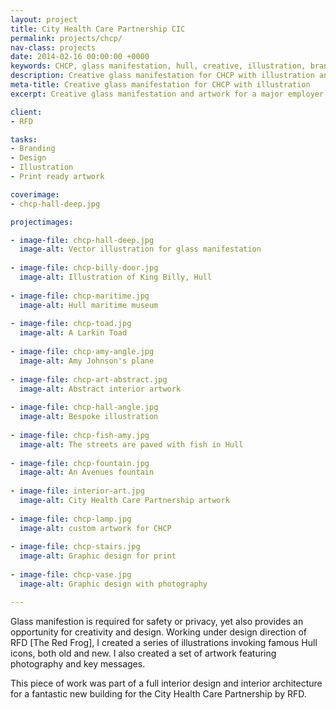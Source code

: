 ```yaml
---
layout: project
title: City Health Care Partnership CIC
permalink: projects/chcp/
nav-class: projects
date: 2014-02-16 00:00:00 +0000
keywords: CHCP, glass manifestation, hull, creative, illustration, branding, design agency
description: Creative glass manifestation for CHCP with illustration and graphic design for a major employer by Reg Tait for RFD interior design agency
meta-title: Creative glass manifestation for CHCP with illustration
excerpt: Creative glass manifestation and artwork for a major employer in Hull

client:
- RFD

tasks:
- Branding
- Design
- Illustration
- Print ready artwork

coverimage:
- chcp-hall-deep.jpg

projectimages:

- image-file: chcp-hall-deep.jpg
  image-alt: Vector illustration for glass manifestation
 
- image-file: chcp-billy-door.jpg
  image-alt: Illustration of King Billy, Hull
    
- image-file: chcp-maritime.jpg
  image-alt: Hull maritime museum
    
- image-file: chcp-toad.jpg
  image-alt: A Larkin Toad
   
- image-file: chcp-amy-angle.jpg
  image-alt: Amy Johnson's plane
 
- image-file: chcp-art-abstract.jpg
  image-alt: Abstract interior artwork
    
- image-file: chcp-hall-angle.jpg
  image-alt: Bespoke illustration
    
- image-file: chcp-fish-amy.jpg
  image-alt: The streets are paved with fish in Hull
    
- image-file: chcp-fountain.jpg
  image-alt: An Avenues fountain
    
- image-file: interior-art.jpg
  image-alt: City Health Care Partnership artwork
    
- image-file: chcp-lamp.jpg
  image-alt: custom artwork for CHCP
    
- image-file: chcp-stairs.jpg
  image-alt: Graphic design for print
    
- image-file: chcp-vase.jpg
  image-alt: Graphic design with photography

---
```


Glass manifestion is required for safety or privacy, yet also provides an opportunity for creativity and design. Working under design direction of RFD [The Red Frog], I created a series of illustrations invoking famous Hull icons, both old and new. I also created a set of artwork featuring photography and key messages.

This piece of work was part of a full interior design and interior architecture for a fantastic new building for the City Health Care Partnership by RFD.

